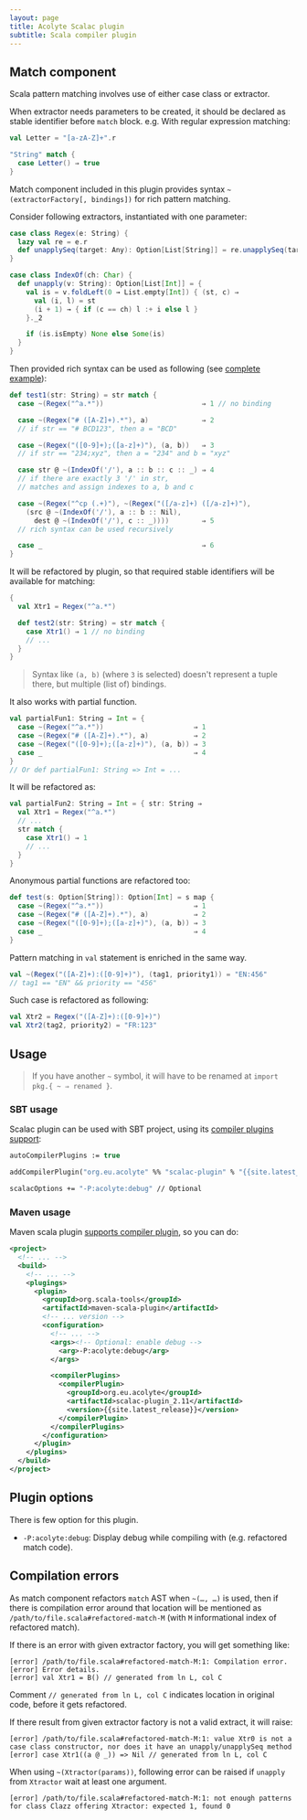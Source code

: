 ```yaml
---
layout: page
title: Acolyte Scalac plugin
subtitle: Scala compiler plugin
---
```


## Match component

Scala pattern matching involves use of either case class or extractor.

When extractor needs parameters to be created, it should be declared as stable identifier before `match` block. e.g. With regular expression matching:

```scala
val Letter = "[a-zA-Z]+".r

"String" match {
  case Letter() ⇒ true
}
```

Match component included in this plugin provides syntax `~(extractorFactory[, bindings])` for rich pattern matching.

Consider following extractors, instantiated with one parameter:

```scala
case class Regex(e: String) {
  lazy val re = e.r
  def unapplySeq(target: Any): Option[List[String]] = re.unapplySeq(target)
}

case class IndexOf(ch: Char) {
  def unapply(v: String): Option[List[Int]] = {
    val is = v.foldLeft(0 → List.empty[Int]) { (st, c) ⇒
      val (i, l) = st
      (i + 1) → { if (c == ch) l :+ i else l }
    }._2

    if (is.isEmpty) None else Some(is)
  }
}
```

Then provided rich syntax can be used as following (see [complete example](https://github.com/cchantep/acolyte/blob/master/scalac-plugin/src/test/scala/acolyte/ExtractorComponentSpec.scala)):

```scala
def test1(str: String) = str match {
  case ~(Regex("^a.*"))                        ⇒ 1 // no binding

  case ~(Regex("# ([A-Z]+).*"), a)             ⇒ 2 
  // if str == "# BCD123", then a = "BCD"

  case ~(Regex("([0-9]+);([a-z]+)"), (a, b))   ⇒ 3
  // if str == "234;xyz", then a = "234" and b = "xyz"

  case str @ ~(IndexOf('/'), a :: b :: c :: _) ⇒ 4
  // if there are exactly 3 '/' in str, 
  // matches and assign indexes to a, b and c

  case ~(Regex("^cp (.+)"), ~(Regex("([/a-z]+) ([/a-z]+)"),
    (src @ ~(IndexOf('/'), a :: b :: Nil),
      dest @ ~(IndexOf('/'), c :: _))))        ⇒ 5
  // rich syntax can be used recursively

  case _                                       ⇒ 6
}
```

It will be refactored by plugin, so that required stable identifiers will be available for matching:

```scala
{
  val Xtr1 = Regex("^a.*")

  def test2(str: String) = str match {
    case Xtr1() ⇒ 1 // no binding
    // ...
  }
}
```

> Syntax like `(a, b)` (where `3` is selected) doesn't represent a tuple there, but multiple (list of) bindings.

It also works with partial function.

```scala
val partialFun1: String ⇒ Int = {
  case ~(Regex("^a.*"))                      ⇒ 1
  case ~(Regex("# ([A-Z]+).*"), a)           ⇒ 2 
  case ~(Regex("([0-9]+);([a-z]+)"), (a, b)) ⇒ 3
  case _                                     ⇒ 4
}
// Or def partialFun1: String => Int = ...
```

It will be refactored as:

```scala
val partialFun2: String ⇒ Int = { str: String ⇒
  val Xtr1 = Regex("^a.*")
  // ...
  str match {
    case Xtr1() ⇒ 1
    // ...
  }
}
```

Anonymous partial functions are refactored too:

```scala
def test(s: Option[String]): Option[Int] = s map {
  case ~(Regex("^a.*"))                      ⇒ 1
  case ~(Regex("# ([A-Z]+).*"), a)           ⇒ 2 
  case ~(Regex("([0-9]+);([a-z]+)"), (a, b)) ⇒ 3
  case _                                     ⇒ 4
}
```

Pattern matching in `val` statement is enriched in the same way.

```scala
val ~(Regex("([A-Z]+):([0-9]+)"), (tag1, priority1)) = "EN:456"
// tag1 == "EN" && priority == "456"
```

Such case is refactored as following:

```scala
val Xtr2 = Regex("([A-Z]+):([0-9]+)")
val Xtr2(tag2, priority2) = "FR:123"
```

## Usage

> If you have another `~` symbol, it will have to be renamed at `import pkg.{ ~ ⇒ renamed }`.

### SBT usage

Scalac plugin can be used with SBT project, using its [compiler plugins support](http://www.scala-sbt.org/0.12.3/docs/Detailed-Topics/Compiler-Plugins.html):

```ocaml
autoCompilerPlugins := true

addCompilerPlugin("org.eu.acolyte" %% "scalac-plugin" % "{{site.latest_release}}")

scalacOptions += "-P:acolyte:debug" // Optional
```

### Maven usage

Maven scala plugin [supports compiler plugin](http://scala-tools.org/mvnsites/maven-scala-plugin/example_scalac_plugins.html), so you can do:

```xml
<project>
  <!-- ... -->
  <build>
    <!-- ... -->
    <plugings>
      <plugin>
        <groupId>org.scala-tools</groupId>
        <artifactId>maven-scala-plugin</artifactId>
        <!-- ... version -->
        <configuration>
          <!-- ... -->
          <args><!-- Optional: enable debug -->
            <arg>-P:acolyte:debug</arg>
          </args>

          <compilerPlugins>
            <compilerPlugin>
              <groupId>org.eu.acolyte</groupId>
              <artifactId>scalac-plugin_2.11</artifactId>
              <version>{{site.latest_release}}</version>
            </compilerPlugin>
          </compilerPlugins>
        </configuration>
      </plugin>
    </plugins>
  </build>
</project>
```

## Plugin options

There is few option for this plugin.

- `-P:acolyte:debug`: Display debug while compiling with (e.g. refactored match code).

## Compilation errors

As match component refactors `match` AST when `~(…, …)` is used, then if there is compilation error around that location will be mentioned as `/path/to/file.scala#refactored-match-M` (with `M` informational index of refactored match).

If there is an error with given extractor factory, you will get something like:

```
[error] /path/to/file.scala#refactored-match-M:1: Compilation error.
[error] Error details.
[error] val Xtr1 = B() // generated from ln L, col C
```

Comment `// generated from ln L, col C` indicates location in original code, before it gets refactored.

If there result from given extractor factory is not a valid extract, it will raise:

```
[error] /path/to/file.scala#refactored-match-M:1: value Xtr0 is not a case class constructor, nor does it have an unapply/unapplySeq method
[error] case Xtr1((a @ _)) => Nil // generated from ln L, col C
```

When using `~(Xtractor(params))`, following error can be raised if `unapply` from `Xtractor` wait at least one argument.

```
[error] /path/to/file.scala#refactored-match-M:1: not enough patterns for class Clazz offering Xtractor: expected 1, found 0
```